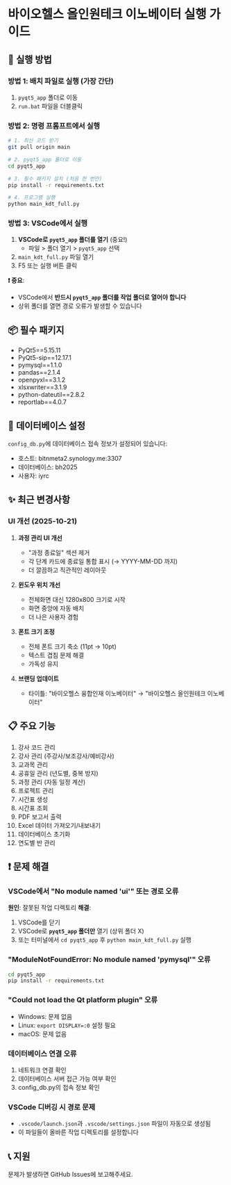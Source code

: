 # 바이오헬스 올인원테크 이노베이터 실행 가이드

## 🚀 실행 방법

### 방법 1: 배치 파일로 실행 (가장 간단)
1. `pyqt5_app` 폴더로 이동
2. `run.bat` 파일을 더블클릭

### 방법 2: 명령 프롬프트에서 실행
```bash
# 1. 최신 코드 받기
git pull origin main

# 2. pyqt5_app 폴더로 이동
cd pyqt5_app

# 3. 필수 패키지 설치 (처음 한 번만)
pip install -r requirements.txt

# 4. 프로그램 실행
python main_kdt_full.py
```

### 방법 3: VSCode에서 실행
1. **VSCode로 `pyqt5_app` 폴더를 열기** (중요!)
   - 파일 > 폴더 열기 > `pyqt5_app` 선택
2. `main_kdt_full.py` 파일 열기
3. F5 또는 실행 버튼 클릭

**❗ 중요**: 
- VSCode에서 **반드시 `pyqt5_app` 폴더를 작업 폴더로 열어야 합니다**
- 상위 폴더를 열면 경로 오류가 발생할 수 있습니다

## 📦 필수 패키지
- PyQt5==5.15.11
- PyQt5-sip==12.17.1
- pymysql==1.1.0
- pandas==2.1.4
- openpyxl==3.1.2
- xlsxwriter==3.1.9
- python-dateutil==2.8.2
- reportlab==4.0.7

## 🔧 데이터베이스 설정
`config_db.py`에 데이터베이스 접속 정보가 설정되어 있습니다:
- 호스트: bitnmeta2.synology.me:3307
- 데이터베이스: bh2025
- 사용자: iyrc

## ✨ 최근 변경사항

### UI 개선 (2025-10-21)
1. **과정 관리 UI 개선**
   - "과정 종료일" 섹션 제거
   - 각 단계 카드에 종료일 통합 표시 (→ YYYY-MM-DD 까지)
   - 더 깔끔하고 직관적인 레이아웃

2. **윈도우 위치 개선**
   - 전체화면 대신 1280x800 크기로 시작
   - 화면 중앙에 자동 배치
   - 더 나은 사용자 경험

3. **폰트 크기 조정**
   - 전체 폰트 크기 축소 (11pt → 10pt)
   - 텍스트 겹침 문제 해결
   - 가독성 유지

4. **브랜딩 업데이트**
   - 타이틀: "바이오헬스 융합인재 이노베이터" → "바이오헬스 올인원테크 이노베이터"

## 📋 주요 기능
1. 강사 코드 관리
2. 강사 관리 (주강사/보조강사/예비강사)
3. 교과목 관리
4. 공휴일 관리 (년도별, 중복 방지)
5. 과정 관리 (자동 일정 계산)
6. 프로젝트 관리
7. 시간표 생성
8. 시간표 조회
9. PDF 보고서 출력
10. Excel 데이터 가져오기/내보내기
11. 데이터베이스 초기화
12. 연도별 반 관리

## ❗ 문제 해결

### VSCode에서 "No module named 'ui'" 또는 경로 오류
**원인**: 잘못된 작업 디렉토리
**해결**:
1. VSCode를 닫기
2. VSCode로 **`pyqt5_app` 폴더만** 열기 (상위 폴더 X)
3. 또는 터미널에서 `cd pyqt5_app` 후 `python main_kdt_full.py` 실행

### "ModuleNotFoundError: No module named 'pymysql'" 오류
```bash
cd pyqt5_app
pip install -r requirements.txt
```

### "Could not load the Qt platform plugin" 오류
- Windows: 문제 없음
- Linux: `export DISPLAY=:0` 설정 필요
- macOS: 문제 없음

### 데이터베이스 연결 오류
1. 네트워크 연결 확인
2. 데이터베이스 서버 접근 가능 여부 확인
3. config_db.py의 접속 정보 확인

### VSCode 디버깅 시 경로 문제
- `.vscode/launch.json`과 `.vscode/settings.json` 파일이 자동으로 생성됨
- 이 파일들이 올바른 작업 디렉토리를 설정합니다

## 📞 지원
문제가 발생하면 GitHub Issues에 보고해주세요.
